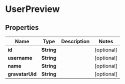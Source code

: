 

# UserPreview

## Properties

Name | Type | Description | Notes
------------ | ------------- | ------------- | -------------
**id** | **String** |  |  [optional]
**username** | **String** |  |  [optional]
**name** | **String** |  |  [optional]
**gravatarUid** | **String** |  |  [optional]



